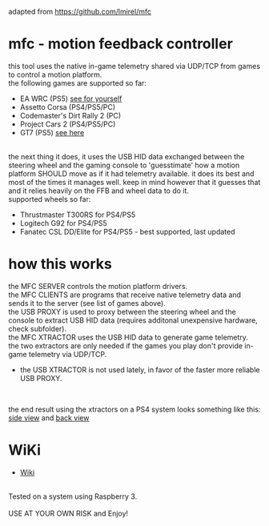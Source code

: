 adapted from https://github.com/lmirel/mfc

# mfc - motion feedback controller

this tool uses the native in-game telemetry shared via UDP/TCP from games to control a motion platform.<br>
the following games are supported so far:
- EA WRC (PS5) [see for yourself](https://youtu.be/CMydpGEVmhE?si=rpI5bIRiBKAgmEds)
- Assetto Corsa (PS4/PS5/PC)<br>
- Codemaster's Dirt Rally 2 (PC)<br>
- Project Cars 2 (PS4/PS5/PC)
- GT7 (PS5) [see here](https://youtu.be/65xT8-NaRr0)
<br>
the next thing it does, it uses the USB HID data exchanged between the steering wheel and the gaming console to 'guesstimate' how a motion platform SHOULD move as if it had telemetry available. it does its best and most of the times it manages well. keep in mind however that it guesses that and it relies heavily on the FFB and wheel data to do it.
<br>supported wheels so far:

- Thrustmaster T300RS for PS4/PS5
- Logitech G92 for PS4/PS5
- Fanatec CSL DD/Elite for PS4/PS5 - best supported, last updated

# how this works

the MFC SERVER controls the motion platform drivers.<br>
the MFC CLIENTS are programs that receive native telemetry data and sends it to the server (see list of games above).<br>
the USB PROXY is used to proxy between the steering wheel and the console to extract USB HID data (requires additonal unexpensive hardware, check subfolder).<br>
the MFC XTRACTOR uses the USB HID data to generate game telemetry.<br>
the two extractors are only needed if the games you play don't provide in-game telemetry via UDP/TCP.<br>
- the USB XTRACTOR is not used lately, in favor of the faster more reliable USB PROXY.
<br>

the end result using the xtractors on a PS4 system looks something like this:<br>
[side view](https://www.youtube.com/watch?v=uBPW2BS_ysU&t=1s) and [back view](https://www.youtube.com/watch?v=jvZpMXiD8k4&t=1s)

# WiKi

- <a href="https://github.com/ehmotion/eh-mfc/wiki">Wiki</a>

<br>Tested on a system using Raspberry 3.
<br><br>
USE AT YOUR OWN RISK and Enjoy!

